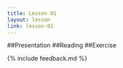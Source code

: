 ```yaml
---
title: Lesson 01
layout: lesson
link: lesson-01
---
```

##Presentation
##Reading
##Exercise

{% include feedback.md %}
